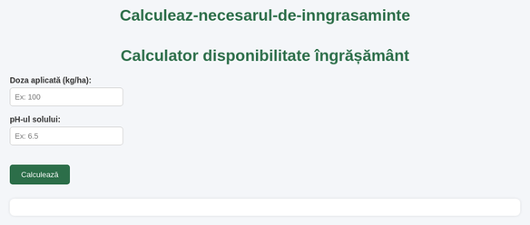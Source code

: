 # Calculeaz-necesarul-de-inngrasaminte
<!DOCTYPE html>
<html lang="ro">
<head>
  <meta charset="UTF-8">
  <title>Calculator Îngrășământ & pH</title>
  <script src="https://cdn.jsdelivr.net/npm/chart.js"></script>
  <script src="https://cdn.jsdelivr.net/npm/chartjs-plugin-annotation@1.4.0"></script>
  <style>
    body {
      font-family: Arial, sans-serif;
      background: #f4f6f9;
      padding: 30px;
      color: #333;
      max-width: 900px;
      margin: auto;
    }
    h1 {
      color: #2c6e49;
      text-align: center;
    }
    label {
      display: block;
      margin-top: 15px;
      font-weight: bold;
    }
    input {
      padding: 8px;
      margin-top: 5px;
      width: 200px;
      border: 1px solid #ccc;
      border-radius: 5px;
    }
    button {
      margin-top: 20px;
      padding: 10px 20px;
      background: #2c6e49;
      color: white;
      border: none;
      border-radius: 5px;
      cursor: pointer;
    }
    button:hover {
      background: #1e4c32;
    }
    .rezultat {
      margin-top: 25px;
      padding: 15px;
      background: #fff;
      border-radius: 8px;
      box-shadow: 0 0 5px rgba(0,0,0,0.1);
    }
    .recomandare {
      margin-top: 15px;
      padding: 12px;
      background: #eafbea;
      border-left: 4px solid #2c6e49;
    }
    canvas {
      margin-top: 30px;
    }
  </style>
</head>
<body>
  <h1>Calculator disponibilitate îngrășământ</h1>

  <label for="doza">Doza aplicată (kg/ha):</label>
  <input type="number" id="doza" placeholder="Ex: 100">

  <label for="ph">pH-ul solului:</label>
  <input type="number" step="0.1" id="ph" placeholder="Ex: 6.5">

  <button onclick="calculeaza()">Calculează</button>

  <div class="rezultat" id="rezultat"></div>

  <canvas id="grafic"></canvas>

  <script>
    let chart;

    function calculeaza() {
      let doza = parseFloat(document.getElementById("doza").value);
      let ph = parseFloat(document.getElementById("ph").value);
      let procent_blocat = 0;

      if (isNaN(doza) || isNaN(ph) || doza <= 0) {
        document.getElementById("rezultat").innerHTML = "<p style='color:red;'>Introduceți valori valide!</p>";
        return;
      }

      // Calcul blocaj îngrășământ
      if (ph < 7) {
        procent_blocat = 0.20;
      } else if (ph > 7) {
        procent_blocat = 0.15;
      } else {
        procent_blocat = 0.0;
      }

      let blocat = doza * procent_blocat;
      let disponibil = doza - blocat;

      // Recomandări Terracalco 95 + estimare producție
      let recomandare = "";
      if (ph < 6.5) {
        let diferenta = 7 - ph;
        let doza_terracalco = (diferenta / 0.3).toFixed(1); // estimare simplă
        recomandare = `
          <div class="recomandare">
            <h3>Recomandare corectare pH:</h3>
            <p>Solul este <b>acid</b>. Se recomandă aplicarea de <b>Terracalco 95</b>.</p>
            <p>Estimativ: ~<b>${doza_terracalco} tone/ha</b> pentru a ajunge la pH neutru (7.0).</p>
            <p><b>Beneficiu așteptat:</b> Creștere de producție cu <b>+15–25%</b> după corectarea pH-ului.</p>
          </div>
        `;
      } else if (ph > 8.5) {
        recomandare = `
          <div class="recomandare">
            <h3>Recomandare pentru sol sărăturat:</h3>
            <p>Solul este <b>alcalin și posibil sărăturat</b>. Excesul de sodiu (Na⁺) poate afecta plantele.</p>
            <p>Se recomandă <b>Terracalco 95</b> pentru înlocuirea sodiului din sol și îmbunătățirea structurii.</p>
            <p><b>Beneficiu așteptat:</b> Creștere de producție cu <b>+10–20%</b> după corectarea solului.</p>
          </div>
        `;
      } else {
        recomandare = `
          <div class="recomandare">
            <p>pH-ul solului este aproape optim. Se așteaptă beneficii mici (<b>+0–5%</b>).</p>
          </div>
        `;
      }

      // Afișare rezultate
      document.getElementById("rezultat").innerHTML = `
        <h2>Rezultate:</h2>
        <p>Doza aplicată: <b>${doza.toFixed(2)} kg/ha</b></p>
        <p>pH sol: <b>${ph}</b></p>
        <p>Îngrășământ disponibil: <b>${disponibil.toFixed(2)} kg/ha</b></p>
        <p>Îngrășământ blocat: <b>${blocat.toFixed(2)} kg/ha</b></p>
        ${recomandare}
      `;

      // Construire date pentru grafic (pH 4-9)
      let ph_values = [];
      let blocat_values = [];
      let disponibil_values = [];
      for (let i = 4; i <= 9; i += 0.5) {
        let procent = 0;
        if (i < 7) procent = 0.20;
        else if (i > 7) procent = 0.15;
        else procent = 0;
        ph_values.push(i.toFixed(1));
        let bloc = doza * procent;
        blocat_values.push(bloc.toFixed(2));
        disponibil_values.push((doza - bloc).toFixed(2));
      }

      // Redesenare grafic
      if (chart) chart.destroy();
      let ctx = document.getElementById("grafic").getContext("2d");
      chart = new Chart(ctx, {
        type: "line",
        data: {
          labels: ph_values,
          datasets: [
            {
              label: "Îngrășământ blocat (kg/ha)",
              data: blocat_values,
              borderColor: "#2c6e49",
              backgroundColor: "rgba(44, 110, 73, 0.2)",
              fill: true,
              tension: 0.3,
              pointRadius: 4
            },
            {
              label: "Îngrășământ disponibil (kg/ha)",
              data: disponibil_values,
              borderColor: "#0077cc",
              backgroundColor: "rgba(0, 119, 204, 0.2)",
              fill: true,
              tension: 0.3,
              pointRadius: 4
            }
          ]
        },
        options: {
          responsive: true,
          plugins: {
            legend: { position: "top" },
            title: { display: true, text: "Efectul pH-ului asupra disponibilității îngrășămintelor" },
            annotation: {
              annotations: {
                liniePH: {
                  type: "line",
                  xMin: ph,
                  xMax: ph,
                  borderColor: "red",
                  borderWidth: 2,
                  label: {
                    enabled: true,
                    content: `pH introdus: ${ph}`,
                    position: "end"
                  }
                }
              }
            }
          },
          scales: {
            x: { title: { display: true, text: "pH sol" } },
            y: { title: { display: true, text: "Cantitate (kg/ha)" } }
          }
        }
      });
    }
  </script>
</body>
</html>
